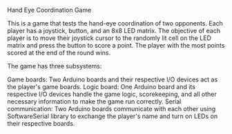 Hand Eye Coordination Game

This is a game that tests the hand-eye coordination of two opponents. Each player has a joystick, button, and an 8x8 LED matrix. The objective of each player is to move their joystick cursor to the randomly lit cell on the LED matrix and press the button to score a point. The player with the most points scored at the end of the round wins.

The game has three subsystems:

Game boards: Two Arduino boards and their respective I/O devices act as the player's game boards.
Logic board: One Arduino board and its respective I/O devices handle the game logic, scorekeeping, and all other necessary information to make the game run correctly.
Serial communication: Two Arduino boards communicate with each other using SoftwareSerial library to exchange the player's name and turn on LEDs on their respective boards.
